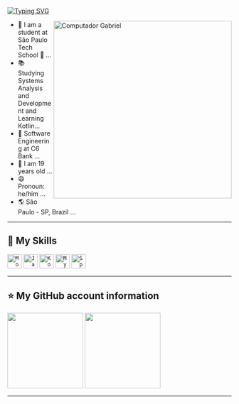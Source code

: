<!-- ## Hello World!, I am {Gabriel da Silva}! 👋 -->

[![Typing SVG](https://readme-typing-svg.herokuapp.com?font=Roboto&color=6FA4FC&width=350&height=50&lines=Hello+World!,+I'am+Gabriel+👋+...;%f0%9f%92%bb)](https://git.io/typing-svg)

<img src="https://raw.githubusercontent.com/MicaelliMedeiros/micaellimedeiros/master/image/computer-illustration.png" min-width="400px" max-width="400px" width="400px" align="right" alt="Computador Gabriel">

- 🏫 I am a student at São Paulo Tech School 💙 ...
- 📚 Studying Systems Analysis and Development and Learning Kotlin...
- 💼 Software Engineering at C6 Bank ...
- 🧑 I am 19 years old ...
- 😄 Pronoun: he/him ...
- 🌎 São Paulo - SP, Brazil ...

----

## 🚀 My Skills

<code><img height="32" src="https://cdn.jsdelivr.net/gh/devicons/devicon/icons/mongodb/mongodb-original.svg" alt="MongoDB"/></code>
<code><img height="32" src="https://cdn.jsdelivr.net/gh/devicons/devicon/icons/java/java-original.svg" alt="Java"/></code>
<code><img height="32" src="https://cdn.jsdelivr.net/gh/devicons/devicon/icons/kotlin/kotlin-original.svg" alt="Kotlin"/></code>
<code><img height="32" src="https://cdn.jsdelivr.net/gh/devicons/devicon/icons/mysql/mysql-original.svg" alt="MySQL"/></code>
<code><img height="32" src="https://cdn.jsdelivr.net/gh/devicons/devicon/icons/spring/spring-original.svg" alt="Spring"/></code>

----

## ⭐ My GitHub account information
<div>
 <img height="170em" src="https://github-readme-stats.vercel.app/api?username=gabrieldasilvadev&show_icons=true&theme=tokyonight"/>

 <img height="170em" src="https://github-readme-stats.vercel.app/api/top-langs/?username=gabrieldasilvadev&hide=css,shell,php&layout=compact&langs_count=7&theme=tokyonight"/>
    
</div>

----
